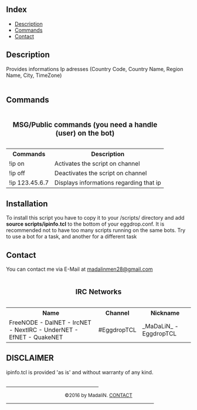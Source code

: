 <html>
<title>ipinfo.tcl help file - PLEASE, keep in mind, this is a work in progess</title>
<h2>Index</h2>
<ul>
<li><a href="#description">Description</a>
<li><a href="#commands">Commands</a>
<li><a href="#contact">Contact</a>
</ul>

<a name="description">
<h2>Description</h2></a>Provides informations Ip adresses (Country Code, Country Name, Region Name, City, TimeZone)</h4>
<br>
<br>
<a name="commands"><h2>Commands</h2></a>
<table "id="t01"> 
<caption><h3>MSG/Public commands (you need a handle (user) on the bot)</h3></caption>
  <tr>
    <th><b>Commands</b></th>
    <th><b>Description</b></th>
  </tr>
  <tr>
    <td>!ip on</td>
    <td>Activates the script on channel</td>
  </tr>
  <tr>
    <td>!ip off</td>
    <td>Deactivates the script on channel</td>
  </tr>
    <tr>
    <td>!ip 123.45.6.7</td>
    <td>Displays informations regarding that ip</td>
  </tr>
</table>
<a name="installation"><h2>Installation</h2></a>
To install this script you have to copy it to your /scripts/ directory and add <b>source scripts/ipinfo.tcl</b> to the bottom of your eggdrop.conf. It is recommended not to have too many scripts running on the same bots. Try to use a bot for a task, and another for a different task<p>

<a name="contact"><h2>Contact</h2></a>
You can contact me via E-Mail at <a href="mailto:madalinmen28@gmail.com">madalinmen28@gmail.com</a>
<table "id="t01"> 
<caption><h3>IRC Networks</h3></caption>
  <tr>
    <th><b>Name</b></th>
    <th><b>Channel</b></th>
    <th><b>Nickname</b></th>    
  </tr>
  <tr>
    <tr>
    <td>FreeNODE - DalNET - IrcNET - NextIRC - UnderNET - EfNET - QuakeNET</td>
    <td>#EggdropTCL</td>
    <td>_MaDaLiN_ - EggdropTCL</td>
  </tr>
  </table>


<a name="disclaimer"><h2>DISCLAIMER</h2></a>
ipinfo.tcl is provided 'as is' and without warranty of any kind.
<br>
<br>
<hr align="CENTER" width="50%">
<center><font size="-1">&copy;2016 by MadaliN. <A href="#contact">CONTACT</A></font></center>
<hr align="CENTER" width="80%">
</td></tr>
</body>
</html>
</b>
